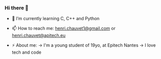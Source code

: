 ### Hi there 👋

- 🌱 I’m currently learning C, C++ and Python

- 📫 How to reach me: henri.chauvet1@gmail.com or henri.chauvet@apitech.eu

- ⚡ About me: 
  -> I'm a young student of 19yo, at Epitech Nantes
  -> I love tech and code
